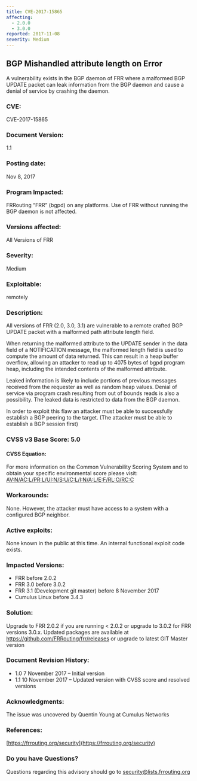 ```yaml
---
title: CVE-2017-15865
affecting:
  - 2.0.0
  - 3.0.0
reported: 2017-11-08
severity: Medium
---
```


## BGP Mishandled attribute length on Error

A vulnerability exists in the BGP daemon of FRR where a malformed BGP UPDATE packet can leak information from the BGP daemon and cause a denial of service by crashing the daemon.

### CVE:
CVE-2017-15865

### Document Version:
 1.1

### Posting date:
Nov 8, 2017

### Program Impacted:
FRRouting “FRR” (bgpd) on any platforms. Use of FRR without running the BGP daemon is not affected.

### Versions affected:
All Versions of FRR

### Severity:
Medium

### Exploitable:
remotely

### Description:
All versions of FRR (2.0, 3.0, 3.1) are vulnerable to a remote crafted BGP UPDATE packet with a malformed path attribute length field.

When returning the malformed attribute to the UPDATE sender in the data field of a NOTIFICATION message, the malformed length field is used to compute the amount of data returned. This can result in a heap buffer overflow, allowing an attacker to read up to 4075 bytes of bgpd program heap, including the intended contents of the malformed attribute.

Leaked information is likely to include portions of previous messages received from the requester as well as random heap values. Denial of service via program crash resulting from out of bounds reads is also a possibility. The leaked data is restricted to data from the BGP daemon.

In order to exploit this flaw an attacker must be able to successfully establish a BGP peering to the target. (The attacker must be able to establish a BGP session first)

### CVSS v3 Base Score: 5.0
#### CVSS Equation:
For more information on the Common Vulnerability Scoring System and to obtain your specific environmental score please visit:
[AV:N/AC:L/PR:L/UI:N/S:U/C:L/I:N/A:L/E:F/RL:O/RC:C](https://nvd.nist.gov/vuln-metrics/cvss/v3-calculator?vector=AV:N/AC:L/PR:L/UI:N/S:U/C:L/I:N/A:L/E:F/RL:O/RC:C "NIST CVSS Calculator")

### Workarounds:
None. However, the attacker must have access to a system with a configured BGP neighbor.

### Active exploits:
None known in the public at this time. An internal functional exploit code exists.

### Impacted Versions:
- FRR before 2.0.2
- FRR 3.0 before 3.0.2
- FRR 3.1 (Development git master) before 8 November 2017
- Cumulus Linux before 3.4.3

### Solution:
Upgrade to FRR 2.0.2 if you are running < 2.0.2 or upgrade to 3.0.2 for FRR versions 3.0.x.
Updated packages are available at https://github.com/FRRouting/frr/releases or upgrade to latest GIT Master version

### Document Revision History:
* 1.0  7 November 2017 – Initial version
* 1.1  10 November 2017 – Updated version with CVSS score and resolved versions

### Acknowledgments:
The issue was uncovered by Quentin Young at Cumulus Networks

### References:
[https://frrouting.org/security](https://frrouting.org/security)

### Do you have Questions?
Questions regarding this advisory should go to security@lists.frrouting.org

